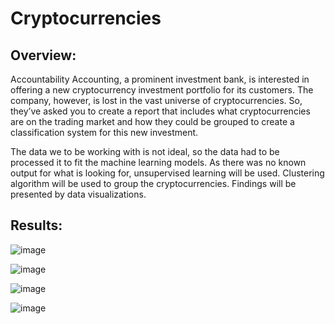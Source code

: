 # Cryptocurrencies

## Overview:
Accountability Accounting, a prominent investment bank, is interested in offering a new cryptocurrency investment portfolio for its customers. The company, however, is lost in the vast universe of cryptocurrencies. So, they’ve asked you to create a report that includes what cryptocurrencies are on the trading market and how they could be grouped to create a classification system for this new investment.

The data we to be working with is not ideal, so the data had to be processed it to fit the machine learning models. As there was no known output for what is looking for, unsupervised learning will be used. Clustering algorithm will be used to group the cryptocurrencies. Findings will be presented by data visualizations.

## Results:

![image](https://user-images.githubusercontent.com/108709071/198915733-ae2eb06f-4f9d-4689-b96d-7133348bdadd.png)

![image](https://user-images.githubusercontent.com/108709071/198915900-68455aa1-f142-4d6b-813b-2f25a9ae9e68.png)

![image](https://user-images.githubusercontent.com/108709071/198915946-f519b29d-95fc-46be-9379-3e4ee03008b4.png)

![image](https://user-images.githubusercontent.com/108709071/198915986-106d6d8a-f170-4952-9efd-b967e0a09018.png)
